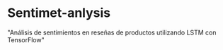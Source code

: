 # Sentimet-anlysis
"Análisis de sentimientos en reseñas de productos utilizando LSTM  con TensorFlow"
